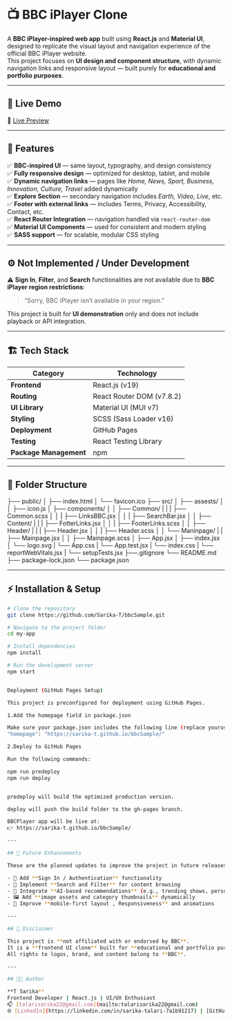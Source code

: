 # 📺 BBC iPlayer Clone

A **BBC iPlayer-inspired web app** built using **React.js** and **Material UI**, designed to replicate the visual layout and navigation experience of the official BBC iPlayer website.  
This project focuses on **UI design and component structure**, with dynamic navigation links and responsive layout — built purely for **educational and portfolio purposes**.

---

## 🚀 Live Demo
🔗 [Live Preview](https://sarika-t.github.io/bbcSample/)  

---

## 🧩 Features

✅ **BBC-inspired UI** — same layout, typography, and design consistency  
✅ **Fully responsive design** — optimized for desktop, tablet, and mobile  
✅ **Dynamic navigation links** — pages like *Home, News, Sport, Business, Innovation, Culture, Travel* added dynamically  
✅ **Explore Section** — secondary navigation includes *Earth, Video, Live*, etc.  
✅ **Footer with external links** — includes Terms, Privacy, Accessibility, Contact, etc.  
✅ **React Router Integration** — navigation handled via `react-router-dom`  
✅ **Material UI Components** — used for consistent and modern styling  
✅ **SASS support** — for scalable, modular CSS styling  

---

## ⚙️ Not Implemented / Under Development

⚠️ **Sign In**, **Filter**, and **Search** functionalities are not available due to **BBC iPlayer region restrictions**:  
> “Sorry, BBC iPlayer isn’t available in your region.”

This project is built for **UI demonstration** only and does not include playback or API integration.

---

## 🏗️ Tech Stack

| Category | Technology |
|-----------|-------------|
| **Frontend** | React.js (v19) |
| **Routing** | React Router DOM (v7.8.2) |
| **UI Library** | Material UI (MUI v7) |
| **Styling** | SCSS (Sass Loader v16) |
| **Deployment** | GitHub Pages |
| **Testing** | React Testing Library |
| **Package Management** | npm |

---

## 📁 Folder Structure


├── public/
│ ├── index.html
│ └── favicon.ico
├── src/
│ ├── assests/
│ │ ├── icon.js
│ ├── components/
│ │ ├── Common/
| | |  ├── Common.scss
│ │ |  ├── LinksBBC.jsx
│ │ |  ├── SearchBar.jsx
│ │ ├── Content/
| | |  ├── FotterLinks.jsx
│ │ |  ├── FooterLinks.scss
│ │ ├── Header/
| | |  ├── Header.jsx
│ │ |  ├── Header.scss
│ │ └── Maninpage/
| |    ├── Mainpage.jsx
│ │    ├── Mainpage.scss
│ ├── App.jsx
│ ├── index.jsx
│ └── logo.svg
| └── App.css
| └── App.test.jsx
| └── index.css
| └── reportWebVitals.jsx
| └── setupTests.jsx
├──.gitignore
└── README.md
├── package-lock.json
└── package.json



---

## ⚡ Installation & Setup

```bash
# Clone the repository
git clone https://github.com/Sarika-T/bbcSample.git

# Navigate to the project folder
cd my-app

# Install dependencies
npm install

# Run the development server
npm start


Deployment (GitHub Pages Setup)

This project is preconfigured for deployment using GitHub Pages.

1.Add the homepage field in package.json

Make sure your package.json includes the following line (replace yourusername):
"homepage": "https://sarika-t.github.io/bbcSample/"

2.Deploy to GitHub Pages

Run the following commands:

npm run predeploy
npm run deploy


predeploy will build the optimized production version.

deploy will push the build folder to the gh-pages branch.

BBCPlayer app will be live at:
👉 https://sarika-t.github.io/bbcSample/

---

## 🚧 Future Enhancements

These are the planned updates to improve the project in future releases:

- 🔐 Add **Sign In / Authentication** functionality  
- 🔎 Implement **Search and Filter** for content browsing  
- 🧠 Integrate **AI-based recommendations** (e.g., trending shows, personalized news)  
- 🖼️ Add **image assets and category thumbnails** dynamically  
- 📱 Improve **mobile-first layout , Responsiveness** and animations  

---

## 📜 Disclaimer

This project is **not affiliated with or endorsed by BBC**.  
It is a **frontend UI clone** built for **educational and portfolio purposes only**.  
All rights to logos, brand, and content belong to **BBC**.

---

## 👨‍💻 Author

**T Sarika**  
Frontend Developer | React.js | UI/UX Enthusiast  
📫 [talarisarika22@gmail.com](mailto:talarisarika22@gmail.com)  
🌐 [LinkedIn](https://linkedin.com/in/sarika-talari-7a1b91217) | [GitHub](https://github.com/Sarika-T/)
